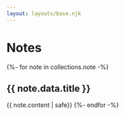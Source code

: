 ```yaml
---
layout: layouts/base.njk
---
```

    
# Notes

{%- for note in collections.note -%}
    <h2>{{ note.data.title }}</h2>
    {{ note.content | safe}}
{%- endfor -%}
